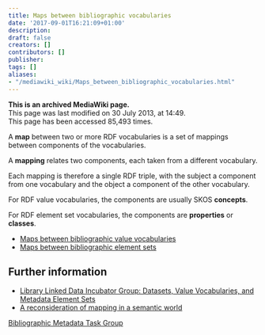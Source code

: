 ```yaml
---
title: Maps between bibliographic vocabularies
date: '2017-09-01T16:21:09+01:00'
description: 
draft: false
creators: []
contributors: []
publisher: 
tags: []
aliases:
- "/mediawiki_wiki/Maps_between_bibliographic_vocabularies.html"
---
```


 **This is an archived MediaWiki page.**  
This page was last modified on 30 July 2013, at 14:49.  
This page has been accessed 85,493 times.

A **map** between two or more RDF vocabularies is a set of mappings between components of the vocabularies.

A **mapping** relates two components, each taken from a different vocabulary.

Each mapping is therefore a single RDF triple, with the subject a component from one vocabulary and the object a component of the other vocabulary.

For RDF value vocabularies, the components are usually SKOS **concepts**.

For RDF element set vocabularies, the components are **properties** or **classes**.

- [Maps between bibliographic value vocabularies](/mediawiki_wiki/Maps_between_bibliographic_value_vocabularies.md)
- [Maps between bibliographic element sets](/mediawiki_wiki/Maps_between_bibliographic_element_sets.md)

## Further information 

- [Library Linked Data Incubator Group: Datasets, Value Vocabularies, and Metadata Element Sets](http://www.w3.org/2005/Incubator/lld/XGR-lld-vocabdataset-20111025/)
- [A reconsideration of mapping in a semantic world](http://dcevents.dublincore.org/index.php/IntConf/dc-2011/paper/view/52/6)

[Bibliographic Metadata Task Group](/mediawiki_wiki/Bibliographic_Metadata_Task_Group.md)

